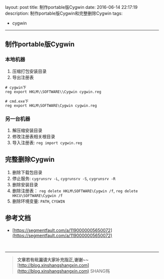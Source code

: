 layout: post
title: 制作portable版Cygwin
date: 2016-06-14 22:17:19
description: 制作portable版Cygwin和完整删除Cygwin
tags:
- cygwin
---


## 制作portable版Cygwin
### 本地机器
1. 压缩打包安装目录
2. 导出注册表
```plain
# cygwin下
reg export HKLM\\SOFTWARE\\Cygwin cygwin.reg

# cmd.exe下
reg export HKLM\SOFTWARE\Cygwin cygwin.reg
```

### 另一台机器
1. 解压缩安装目录
2. 修改注册表相关根目录
3. 导入注册表: `reg import cygwin.reg`

## 完整删除Cygwin
1. 删除下载包目录
2. 停止服务: `cygrunsrv -L`, `cygrunsrv -S`, `cygrunsrv -R`
3. 删除安装目录
4. 删除注册表： `reg delete HKLM\SOFTWARE\Cygwin /f`, `reg delete HKCU\SOFTWARE\Cygwin /f`
5. 删除环境变量: `PATH`, `CYGWIN`


## 参考文档

- [https://segmentfault.com/a/1190000005650072](https://segmentfault.com/a/1190000005650072)

<br>

-----------------------

> **文章若有纰漏请大家补充指正,谢谢~~**
> [http://blog.xinshangshangxin.com](http://blog.xinshangshangxin.com) SHANG殇